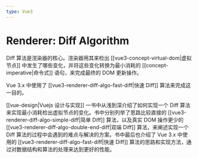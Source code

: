 ```yaml
---
type: Vue3
---
```


# Renderer: Diff Algorithm

Diff 算法是渲染器的核心。渲染器用其来检出 [[vue3-concept-virtual-dom|虚拟节点]] 中发生了哪些变化，并将这些变化转换为最小消耗的 [[concept-imperative|命令式]] 语句，来完成最终的 DOM 更新操作。

Vue 3.x 中使用了 [[vue3-renderer-diff-algo-fast-diff|快速 Diff]] 算法来完成这一目的。

[[vue-design|Vuejs 设计与实现]] 一书中从浅到深介绍了如何实现一个 Diff 算法来实现最小消耗检出虚拟节点的变化。书中分别列举了思路比较直接的 [[vue3-renderer-diff-algo-simple-diff|简单 Diff]] 算法，以及真实 DOM 操作更少的 [[vue3-renderer-diff-algo-double-end-diff|双端 Diff]] 算法，来阐述实现一个 Diff 算法的过程中会遇到的难点与解决的方案。书中最后也介绍了 Vue 3.x 中使用的 [[vue3-renderer-diff-algo-fast-diff|快速 Diff]] 算法的思路和实现方法，通过对数据结构和算法的处理来达到更好的性能。
